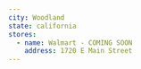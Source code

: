 ```yaml
---
city: Woodland
state: california
stores:
  - name: Walmart - COMING SOON
    address: 1720 E Main Street
---
```


